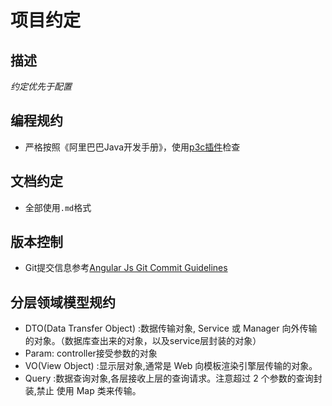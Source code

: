 # 项目约定

## 描述

*约定优先于配置*

## 编程规约

- 严格按照《阿里巴巴Java开发手册》，使用[p3c插件](https://github.com/alibaba/p3c)检查

## 文档约定

- 全部使用`.md`格式

## 版本控制

- Git提交信息参考[Angular Js Git Commit Guidelines](https://github.com/angular/angular.js/blob/master/DEVELOPERS.md#commits)

## 分层领域模型规约
- DTO(Data Transfer Object) :数据传输对象, Service 或 Manager 向外传输的对象。（数据库查出来的对象，以及service层封装的对象）
- Param: controller接受参数的对象
- VO(View Object) :显示层对象,通常是 Web 向模板渲染引擎层传输的对象。
- Query :数据查询对象,各层接收上层的查询请求。注意超过 2 个参数的查询封装,禁止
使用 Map 类来传输。